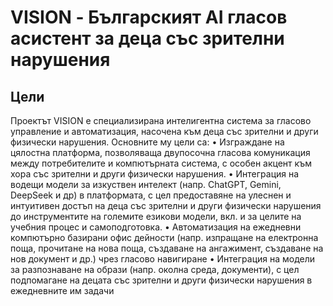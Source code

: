 # VISION - Българският AI гласов асистент за деца със зрителни нарушения

## Цели
Проектът VISION е специализирана интелигентна система за гласово управление и автоматизация, насочена към деца със зрителни и други физически нарушения. Основните му цели са:
•	Изграждане на цялостна платформа, позволяваща двупосочна гласова комуникация между потребителите и компютърната система, с особен акцент към хора със зрителни и други физически нарушения.
•	Интеграция на водещи модели за изкуствен интелект (напр. ChatGPT, Gemini, DeepSeek и др) в платформата, с цел предоставяне на улеснен и интуитивен достъп на деца със зрителни и други физически нарушения до инструментите на големите езикови модели, вкл. и за целите на учебния процес и самоподготовка.
•	Автоматизация на ежедневни компютърно базирани офис дейности (напр. изпращане на електронна поща, прочитане на нова поща, създаване на ангажимент, създаване на нов документ и др.) чрез гласово навигиране
•	Интеграция на модели за разпознаване на образи (напр. околна среда, документи), с цел подпомагане на децата със зрителни и други физически нарушения в ежедневните им задачи
